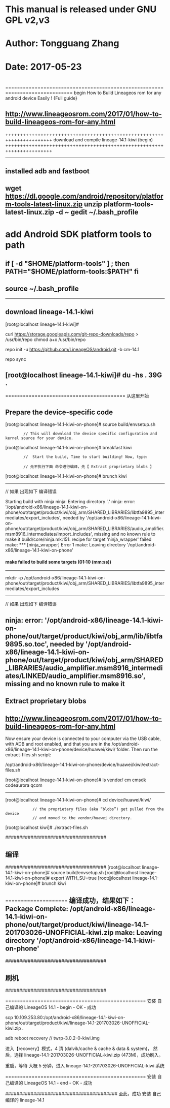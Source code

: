 #
# This manual is released under GNU GPL v2,v3
# Author: Tongguang Zhang
# Date: 2017-05-23
# 


============================================================================= begin
How to Build Lineageos rom for any android device Easily ! {Full guide}

http://www.lineageosrom.com/2017/01/how-to-build-lineageos-rom-for-any.html
----------------------------------------------------------

++++++++++++++++++++++++++++++++++++++++++++++++++++++++++++++++++++++
download and compile lineage-14.1-kiwi (begin)
++++++++++++++++++++++++++++++++++++++++++++++++++++++++++++++++++++++

--------------------------------------------------------------
installed adb and fastboot
--------------------------------------------------------------
wget https://dl.google.com/android/repository/platform-tools-latest-linux.zip
unzip platform-tools-latest-linux.zip -d ~
gedit ~/.bash_profile
--------------------------
# add Android SDK platform tools to path
if [ -d "$HOME/platform-tools" ] ; then
    PATH="$HOME/platform-tools:$PATH"
fi
--------------------------

source ~/.bash_profile
--------------------------------------------------------------


--------------------------------------------------------------
download lineage-14.1-kiwi
--------------------------------------------------------------

[root@localhost lineage-14.1-kiwi]# 

curl https://storage.googleapis.com/git-repo-downloads/repo > /usr/bin/repo
chmod a+x /usr/bin/repo

repo init -u https://github.com/LineageOS/android.git -b cm-14.1

repo sync

[root@localhost lineage-14.1-kiwi]# du -hs .
39G	.
--------------------------------------------------------------


========================================= 从这里开始

## Prepare the device-specific code

[root@localhost lineage-14.1-kiwi-on-phone]# source build/envsetup.sh

			// This will download the device specific configuration and kernel source for your device.

[root@localhost lineage-14.1-kiwi-on-phone]# breakfast kiwi

			//  Start the build, Time to start building! Now, type:

			// 先不执行下面 命令进行编译，先【 Extract proprietary blobs 】
[root@localhost lineage-14.1-kiwi-on-phone]# brunch kiwi

----------------------------------------------------------
// 如果 出现如下 编译错误

Starting build with ninja
ninja: Entering directory `.'
ninja: error: '/opt/android-x86/lineage-14.1-kiwi-on-phone/out/target/product/kiwi/obj_arm/SHARED_LIBRARIES/libtfa9895_intermediates/export_includes', needed by '/opt/android-x86/lineage-14.1-kiwi-on-phone/out/target/product/kiwi/obj_arm/SHARED_LIBRARIES/audio_amplifier.msm8916_intermediates/import_includes', missing and no known rule to make it
build/core/ninja.mk:151: recipe for target 'ninja_wrapper' failed
make: *** [ninja_wrapper] Error 1
make: Leaving directory '/opt/android-x86/lineage-14.1-kiwi-on-phone'

#### make failed to build some targets (01:10 (mm:ss)) ####
----------------------------------------------------------

mkdir -p /opt/android-x86/lineage-14.1-kiwi-on-phone/out/target/product/kiwi/obj_arm/SHARED_LIBRARIES/libtfa9895_intermediates/export_includes

----------------------------------------------------------
// 如果 出现如下 编译错误

ninja: error: '/opt/android-x86/lineage-14.1-kiwi-on-phone/out/target/product/kiwi/obj_arm/lib/libtfa9895.so.toc', needed by '/opt/android-x86/lineage-14.1-kiwi-on-phone/out/target/product/kiwi/obj_arm/SHARED_LIBRARIES/audio_amplifier.msm8916_intermediates/LINKED/audio_amplifier.msm8916.so', missing and no known rule to make it
----------------------------------------------------------


## Extract proprietary blobs

## http://www.lineageosrom.com/2017/01/how-to-build-lineageos-rom-for-any.html

Now ensure your device is connected to your computer via the USB cable, with ADB and root enabled, and that you are in the /opt/android-x86/lineage-14.1-kiwi-on-phone/device/huawei/kiwi/ folder. Then run the extract-files.sh script:

/opt/android-x86/lineage-14.1-kiwi-on-phone/device/huawei/kiwi/extract-files.sh

[root@localhost lineage-14.1-kiwi-on-phone]# ls vendor/
cm  cmsdk  codeaurora  qcom

--------------------


[root@localhost lineage-14.1-kiwi-on-phone]# cd device/huawei/kiwi/

				// the proprietary files (aka “blobs”) get pulled from the device
				// and moved to the vendor/huawei directory.

[root@localhost kiwi]# ./extract-files.sh


####################################
## 编译
####################################
[root@localhost lineage-14.1-kiwi-on-phone]# source build/envsetup.sh
[root@localhost lineage-14.1-kiwi-on-phone]# export WITH_SU=true
[root@localhost lineage-14.1-kiwi-on-phone]# brunch kiwi

-------------------- 编译成功，结果如下：
Package Complete: /opt/android-x86/lineage-14.1-kiwi-on-phone/out/target/product/kiwi/lineage-14.1-201703026-UNOFFICIAL-kiwi.zip
make: Leaving directory '/opt/android-x86/lineage-14.1-kiwi-on-phone'
--------------------

####################################
## 刷机
####################################

================================================ 安装  自己编译的 LineageOS 14.1 - begin - OK - 成功

scp 10.109.253.80:/opt/android-x86/lineage-14.1-kiwi-on-phone/out/target/product/kiwi/lineage-14.1-201703026-UNOFFICIAL-kiwi.zip .

adb reboot recovery			// twrp-3.0.2-0-kiwi.img

进入【recovery】模式，4 清 (dalvik/cache & cache & data & system)，
					然后，选择 lineage-14.1-201703026-UNOFFICIAL-kiwi.zip (473M)，成功刷入。

重启，等待 大概 5 分钟，进入 lineage-14.1-201703026-UNOFFICIAL-kiwi 系统

================================================ 安装  自己编译的 LineageOS 14.1 - end - OK - 成功

########################################  至此，成功 安装 自己 编译的 lineage-14.1




